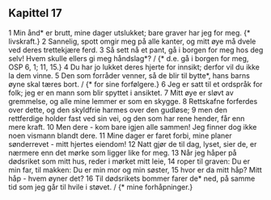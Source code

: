 ## Kapittel 17

1 Min ånd* er brutt, mine dager utslukket; bare graver har jeg for meg. {* livskraft.}
2 Sannelig, spott omgir meg på alle kanter, og mitt øye må dvele ved deres trettekjære ferd.
3 Så sett nå et pant, gå i borgen for meg hos deg selv! Hvem skulle ellers gi meg håndslag*? / {* d.e. gå i borgen for meg, OSP 6, 1; 11, 15.}
4 Du har jo lukket deres hjerte for innsikt; derfor vil du ikke la dem vinne.
5 Den som forråder venner, så de blir til bytte*, hans barns øyne skal tæres bort. / {* for sine forfølgere.}
6 Jeg er satt til et ordspråk for folk; jeg er en mann som blir spyttet i ansiktet.
7 Mitt øye er sløvt av gremmelse, og alle mine lemmer er som en skygge.
8 Rettskafne forferdes over dette, og den skyldfrie harmes over den gudløse;
9 men den rettferdige holder fast ved sin vei, og den som har rene hender, får enn mere kraft.
10 Men dere - kom bare igjen alle sammen! Jeg finner dog ikke noen vismann blandt dere.
11 Mine dager er faret forbi, mine planer sønderrevet - mitt hjertes eiendom!
12 Natt gjør de til dag, lyset, sier de, er nærmere enn det mørke som ligger like for meg.
13 Når jeg håper på dødsriket som mitt hus, reder i mørket mitt leie,
14 roper til graven: Du er min far, til makken: Du er min mor og min søster,
15 hvor er da mitt håp? Mitt håp - hvem øyner det?
16 Til dødsrikets bommer farer de* ned, på samme tid som jeg går til hvile i støvet. / {* mine forhåpninger.}
